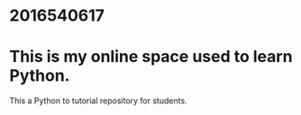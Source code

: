 # 2016540617
# This is my online space used to learn Python.
This a Python to tutorial repository for students. 
